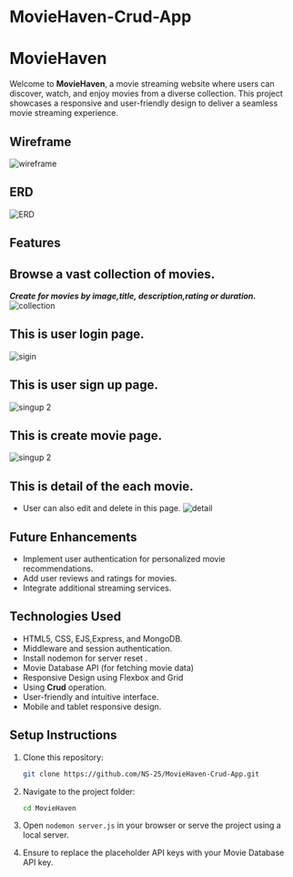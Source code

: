 # MovieHaven-Crud-App

# MovieHaven

Welcome to **MovieHaven**, a movie streaming website where users can discover, watch, and enjoy movies from a diverse collection. This project showcases a responsive and user-friendly design to deliver a seamless movie streaming 
experience.
## Wireframe 
![wireframe](https://github.com/user-attachments/assets/ef3f0bce-a544-44a3-bdaf-54700e0937a8)

## ERD
![ERD](https://github.com/user-attachments/assets/2cfb8931-f259-4bad-9d88-e0139f66a3f8)

## Features


## Browse a vast collection of movies.
***Create for movies by image,title, description,rating or duration.***
![collection](https://github.com/user-attachments/assets/d4ed0f92-bde0-4ab4-9f36-2cf2a6276678)


## This is user login page.
![sigin](https://github.com/user-attachments/assets/29e8d0ac-b737-43b6-9034-69ba5db01fb3)

## This is user sign up page.
![singup 2](https://github.com/user-attachments/assets/6d26d319-a19b-4243-b2b2-05c0884c1afa)

## This is create movie page.
![singup 2](https://github.com/user-attachments/assets/3d8fc556-ab56-4569-a380-670a51f3cd80)

## This is detail of the each movie.
- User can also edit and delete in this page.
![detail](https://github.com/user-attachments/assets/ac49eab0-6bcd-4ec3-a810-891616371187)

## Future Enhancements

- Implement user authentication for personalized movie recommendations.
- Add user reviews and ratings for movies.
- Integrate additional streaming services.



## Technologies Used

- HTML5, CSS, EJS,Express, and MongoDB.
- Middleware and session authentication.
- Install nodemon for server reset .
- Movie Database API (for fetching movie data)
- Responsive Design using Flexbox and Grid
- Using **Crud** operation.
-  User-friendly and intuitive interface.
- Mobile and tablet responsive design.


## Setup Instructions

1. Clone this repository:

    ```bash
    git clone https://github.com/NS-25/MovieHaven-Crud-App.git
    ```

2. Navigate to the project folder:

    ```bash
    cd MovieHaven
    ```

3. Open `nodemon server.js` in your browser or serve the project using a local server.

4. Ensure to replace the placeholder API keys with your Movie Database API key.

